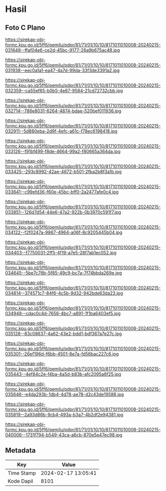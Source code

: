 # Hasil

## Foto C Plano

https://sirekap-obj-formc.kpu.go.id/5ff6/pemilu/pdpr/81/71/01/10/10/8171011010008-20240215-031648--ffaf04e6-ce2d-45bc-9177-26a9b675ac48.jpg

https://sirekap-obj-formc.kpu.go.id/5ff6/pemilu/pdpr/81/71/01/10/10/8171011010008-20240215-031938--eec0a1a1-ea47-4a7d-99da-33f3de3391a2.jpg

https://sirekap-obj-formc.kpu.go.id/5ff6/pemilu/pdpr/81/71/01/10/10/8171011010008-20240215-032359--ca55ef65-b0b5-4e87-9584-21cd72732cbb.jpg

https://sirekap-obj-formc.kpu.go.id/5ff6/pemilu/pdpr/81/71/01/10/10/8171011010008-20240215-032714--786e8031-6264-4874-bdae-520bef011936.jpg

https://sirekap-obj-formc.kpu.go.id/5ff6/pemilu/pdpr/81/71/01/10/10/8171011010008-20240215-032911--5d880eba-2d9f-4efc-a61c-f78ec6198418.jpg

https://sirekap-obj-formc.kpu.go.id/5ff6/pemilu/pdpr/81/71/01/10/10/8171011010008-20240215-033126--f91bf499-f8de-4664-99a2-f80665a364da.jpg

https://sirekap-obj-formc.kpu.go.id/5ff6/pemilu/pdpr/81/71/01/10/10/8171011010008-20240215-033425--293c8992-42ae-4672-b501-2fba2b8f3a1b.jpg

https://sirekap-obj-formc.kpu.go.id/5ff6/pemilu/pdpr/81/71/01/10/10/8171011010008-20240215-033641--c99efd36-f60e-45bc-bff0-2a2477afe0c4.jpg

https://sirekap-obj-formc.kpu.go.id/5ff6/pemilu/pdpr/81/71/01/10/10/8171011010008-20240215-033851--126d7d54-44e6-47a2-922b-0b3970c591f7.jpg

https://sirekap-obj-formc.kpu.go.id/5ff6/pemilu/pdpr/81/71/01/10/10/8171011010008-20240215-034122--f2f0247a-9867-4964-a06f-8c9205445b04.jpg

https://sirekap-obj-formc.kpu.go.id/5ff6/pemilu/pdpr/81/71/01/10/10/8171011010008-20240215-034403--f7750031-2ff5-4f19-a7e5-28f7ab1ec052.jpg

https://sirekap-obj-formc.kpu.go.id/5ff6/pemilu/pdpr/81/71/01/10/10/8171011010008-20240215-034645--5be7c76b-5f85-49c9-bc7a-7f74bbda269e.jpg

https://sirekap-obj-formc.kpu.go.id/5ff6/pemilu/pdpr/81/71/01/10/10/8171011010008-20240215-034814--374571c7-84f6-4c5b-9d32-942bde63da23.jpg

https://sirekap-obj-formc.kpu.go.id/5ff6/pemilu/pdpr/81/71/01/10/10/8171011010008-20240215-034948--cdac0c4d-7656-4bc7-a891-1f1ba6403ef5.jpg

https://sirekap-obj-formc.kpu.go.id/5ff6/pemilu/pdpr/81/71/01/10/10/8171011010008-20240215-035128--83c08637-4a62-43e2-bdd1-bdf367a7e27c.jpg

https://sirekap-obj-formc.kpu.go.id/5ff6/pemilu/pdpr/81/71/01/10/10/8171011010008-20240215-035301--26ef196d-f6bb-4501-8e7a-fd56bac227c6.jpg

https://sirekap-obj-formc.kpu.go.id/5ff6/pemilu/pdpr/81/71/01/10/10/8171011010008-20240215-035443--4ef84c2e-f4ba-4a5d-b83b-afc2095a6f25.jpg

https://sirekap-obj-formc.kpu.go.id/5ff6/pemilu/pdpr/81/71/01/10/10/8171011010008-20240215-035646--e4da293b-1db4-4d78-ae78-d2c43de19588.jpg

https://sirekap-obj-formc.kpu.go.id/5ff6/pemilu/pdpr/81/71/01/10/10/8171011010008-20240215-035819--2a93d86b-9cb4-493a-b3a7-4b2df2e94381.jpg

https://sirekap-obj-formc.kpu.go.id/5ff6/pemilu/pdpr/81/71/01/10/10/8171011010008-20240215-040006--1731f794-b549-43ca-a6cb-870e5e47ec98.jpg


## Metadata

| Key        | Value               |
| ---------- | ------------------- |
| Time Stamp | 2024-02-17 13:05:41 |
| Kode Dapil | 8101                |



